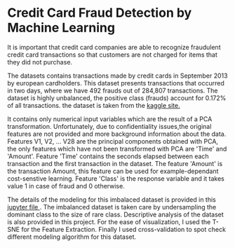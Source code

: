 # Credit Card Fraud Detection by Machine Learning

It is important that credit card companies are able to recognize fraudulent credit card transactions so that customers are not charged for items that they did not purchase.

The datasets contains transactions made by credit cards in September 2013 by european cardholders.
This dataset presents transactions that occurred in two days, where we have 492 frauds out of 284,807 transactions. The dataset is highly unbalanced, the positive class (frauds) account for 0.172% of all transactions. the dataset is taken from the <a href="https://www.kaggle.com/mlg-ulb/creditcardfraud"> kaggle site. </a>

It contains only numerical input variables which are the result of a PCA transformation. Unfortunately, due to confidentiality issues,the original features are not provided and more background information about the data. Features V1, V2, … V28 are the principal components obtained with PCA, the only features which have not been transformed with PCA are 'Time' and 'Amount'. Feature 'Time' contains the seconds elapsed between each transaction and the first transaction in the dataset. The feature 'Amount' is the transaction Amount, this feature can be used for example-dependant cost-senstive learning. Feature 'Class' is the response variable and it takes value 1 in case of fraud and 0 otherwise.

The details of the modeling for this imbalaced dataset is provided in this <a href="https://github.com/Mithunprom/Credit-Card-Fraud-Detection-by-Machine-Learning/blob/main/Credit_card_fraud_detection.ipynb"> jupyter file </a>. The imbalanced dataset is taken care by undersampling the dominant class to the size of rare class. Descriptive analysis of the dataset is also provided in this project. For the ease of visualization, I used the T-SNE for the Feature Extraction. Finally I used cross-validation to spot check different modeling algorithm for this dataset.


